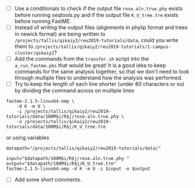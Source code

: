 - [ ] Use a conditionals to check if the output file `rose.aln.true.phy` exists before running seqtools.py and if the output file `K_U_tree.tre` exists before running FastME.
- [ ] Instead of writing the output files (alignments in phylip format and trees in newick format) are being written to `/projects/tallis/qikaiy2/reu2019-tutorials/data`, could you write them to `/projects/tallis/qikaiy2/reu2019-tutorials/1-campus-cluster/qikaiy2`?
- [ ] Add the commands from the `transfer.sh` script into the `a_run_fastme.pbs` that would be great! It is a good idea to keep commands for the same analysis together, so that we don't need to look through multiple files to understand how the analysis was performed.
- [ ] Try to keep the length of each line shorter (under 80 characters or so) by dividing the command across on multiple lines
```
fastme-2.1.5-linux64-omp \
    -d K -m U \
    -i /projects/tallis/qikaiy2/reu2019-tutorials/data/100M$i/R$j/rose.aln.true.phy \
    -o /projects/tallis/qikaiy2/reu2019-tutorials/data/100M$i/R$j/K_U_tree.tre
```
or using variables
```
datapath="/projects/tallis/qikaiy2/reu2019-tutorials/data/"

input="$datapath/100M$i/R$j/rose.aln.true.phy "
output="$datapath/100M$i/R$j/K_U_tree.tre"
fastme-2.1.5-linux64-omp -d K -m U -i $input -o $output
```
- [ ] Add some short comments.
